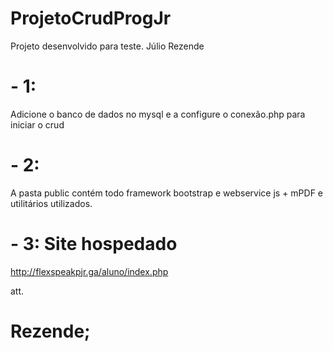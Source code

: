 # ProjetoCrudProgJr
Projeto desenvolvido para teste.  Júlio Rezende

# - 1:
Adicione o banco de dados no mysql e a configure o conexão.php para iniciar o crud

# - 2:
A pasta public contém todo framework bootstrap e webservice js + mPDF e utilitários utilizados.

# - 3: Site hospedado 
http://flexspeakpjr.ga/aluno/index.php

att.
# Rezende;
